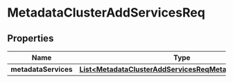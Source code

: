 # MetadataClusterAddServicesReq

## Properties
Name | Type | Description | Notes
------------ | ------------- | ------------- | -------------
**metadataServices** | [**List&lt;MetadataClusterAddServicesReqMetadataServicesElt&gt;**](MetadataClusterAddServicesReqMetadataServicesElt.md) |  |  [optional]
